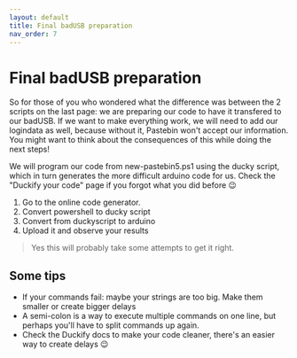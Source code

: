 ```yaml
---
layout: default
title: Final badUSB preparation
nav_order: 7
---
```

# Final badUSB preparation
So for those of you who wondered what the difference was between the 2 scripts on the last page: we are preparing our code to have it transfered to our badUSB. If we want to make everything work, we will need to add our logindata as well, because without it, Pastebin won't accept our information. You might want to think about the consequences of this while doing the next steps!

We will program our code from new-pastebin5.ps1 using the ducky script, which in turn  generates the more difficult arduino code for us. Check the "Duckify your code" page if you forgot what you did before 😉
1. Go to the online code generator.
2. Convert powershell to ducky script
3. Convert from duckyscript to arduino
4. Upload it and observe your results

> Yes this will probably take some attempts to get it right.

## Some tips
- If your commands fail: maybe your strings are too big. Make them smaller or create bigger delays
- A semi-colon is a way to execute multiple commands on one line, but perhaps you'll have to split commands up again.
- Check the Duckify docs to make your code cleaner, there's an easier way to create delays 😉
